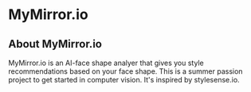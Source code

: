 # MyMirror.io
## About MyMirror.io
MyMirror.io is an AI-face shape analyer that gives you style recommendations based on your face shape. This is a summer passion project to get started in computer vision. It's inspired by stylesense.io.